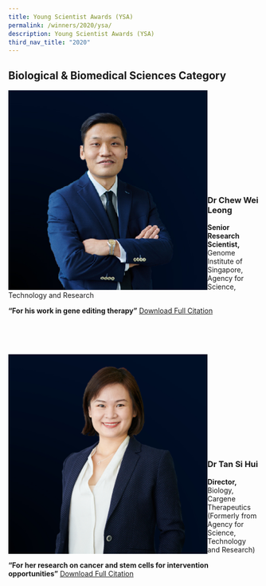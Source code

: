 ```yaml
---
title: Young Scientist Awards (YSA)
permalink: /winners/2020/ysa/
description: Young Scientist Awards (YSA)
third_nav_title: "2020"
---
```

## Biological &amp; Biomedical Sciences Category

<img align="left" style="width:400px" alt="Dr Chew Wei Leong" src="/images/Winners/2020/2020-ysa-dr-chew-wei-leong.jpg"><br><br><br><br><br><br><br><br><br><br><br>
### **Dr Chew Wei Leong**
<b>Senior Research Scientist,</b> Genome Institute of Singapore, Agency for Science, Technology and Research

<b>“For his work in gene editing therapy”</b>
[Download Full Citation](/files/Citations/2020/2020-ysa-dr-chew-wei-leong-citation.pdf)

<br><br><br>
	
<img align="left" style="width:400px" alt="Dr Tan Si Hui" src="/images/Winners/2020/2020-ysa-dr-tan-si-hui.png"><br><br><br><br><br><br><br><br><br><br><br>
### **Dr Tan Si Hui**
<b>Director,</b> Biology, Cargene Therapeutics (Formerly from Agency for Science, Technology and Research)

<b>“For her research on cancer and stem cells for intervention opportunities”</b>
[Download Full Citation](/files/Citations/2020/2020-ysa-dr-tan-si-hui-citation.pdf)

<br><br><br>